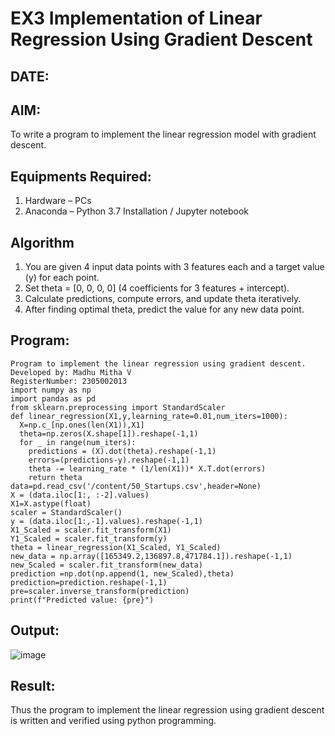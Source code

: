 # EX3 Implementation of Linear Regression Using Gradient Descent
## DATE:
## AIM:
To write a program to implement the linear regression model with gradient descent.

## Equipments Required:
1. Hardware – PCs
2. Anaconda – Python 3.7 Installation / Jupyter notebook

## Algorithm
1. You are given 4 input data points with 3 features each and a target value (y) for each point.
2. Set theta = [0, 0, 0, 0] (4 coefficients for 3 features + intercept).
3. Calculate predictions, compute errors, and update theta iteratively.
4. After finding optimal theta, predict the value for any new data point. 

## Program:
```
Program to implement the linear regression using gradient descent.
Developed by: Madhu Mitha V
RegisterNumber: 2305002013 
import numpy as np
import pandas as pd
from sklearn.preprocessing import StandardScaler
def linear_regression(X1,y,learning_rate=0.01,num_iters=1000):
  X=np.c_[np.ones(len(X1)),X1]
  theta=np.zeros(X.shape[1]).reshape(-1,1)
  for _ in range(num_iters):
    predictions = (X).dot(theta).reshape(-1,1)
    errors=(predictions-y).reshape(-1,1)
    theta -= learning_rate * (1/len(X1))* X.T.dot(errors)
    return theta
data=pd.read_csv('/content/50_Startups.csv',header=None)
X = (data.iloc[1:, :-2].values)
X1=X.astype(float)
scaler = StandardScaler()
y = (data.iloc[1:,-1].values).reshape(-1,1)
X1_Scaled = scaler.fit_transform(X1)
Y1_Scaled = scaler.fit_transform(y)
theta = linear_regression(X1_Scaled, Y1_Scaled)
new_data = np.array([165349.2,136897.8,471784.1]).reshape(-1,1)
new_Scaled = scaler.fit_transform(new_data)
prediction =np.dot(np.append(1, new_Scaled),theta)
prediction=prediction.reshape(-1,1)
pre=scaler.inverse_transform(prediction)
print(f"Predicted value: {pre}")
```

## Output:

![image](https://github.com/user-attachments/assets/655c644b-ba76-49b3-bcc0-cafe9de21d95)

## Result:
Thus the program to implement the linear regression using gradient descent is written and verified using python programming.

